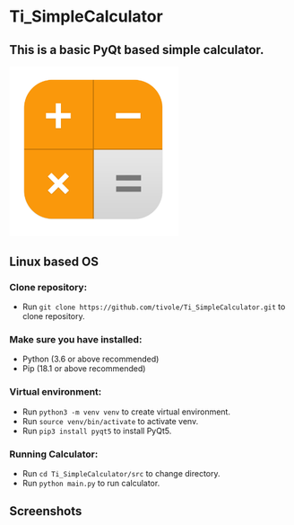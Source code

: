 # Ti_SimpleCalculator
This is a basic PyQt based simple calculator.
---

<img src="src/icon.png" width="60%" height="60%" />

## Linux based OS

### Clone repository:
* Run `git clone https://github.com/tivole/Ti_SimpleCalculator.git` to clone repository.

### Make sure you have installed:
* Python (3.6 or above recommended)
* Pip (18.1 or above recommended)

### Virtual environment:
* Run `python3 -m venv venv` to create virtual environment.
* Run `source venv/bin/activate` to activate venv.
* Run `pip3 install pyqt5` to install PyQt5.

### Running Calculator:
* Run `cd Ti_SimpleCalculator/src` to change directory.
* Run `python main.py` to run calculator.

## Screenshots
